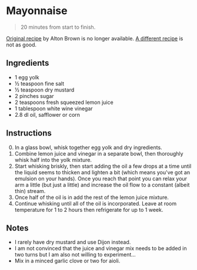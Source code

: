 # Mayonnaise

> 20 minutes from start to finish.

[Original recipe][original] by Alton Brown is no longer available. [A different
recipe][replacement] is not as good.

## Ingredients

- 1 egg yolk
- ½ teaspoon fine salt
- ½ teaspoon dry mustard
- 2 pinches sugar
- 2 teaspoons fresh squeezed lemon juice
- 1 tablespoon white wine vinegar
- 2.8 dl oil, safflower or corn

## Instructions

0. In a glass bowl, whisk together egg yolk and dry ingredients.
0. Combine lemon juice and vinegar in a separate bowl, then thoroughly whisk
   half into the yolk mixture.
0. Start whisking briskly, then start adding the oil a few drops at a time
   until the liquid seems to thicken and lighten a bit (which means you've got
   an emulsion on your hands). Once you reach that point you can relax your arm
   a little (but just a little) and increase the oil flow to a constant (albeit
   thin) stream.
0. Once half of the oil is in add the rest of the lemon juice mixture.
0. Continue whisking until all of the oil is incorporated. Leave at room
   temperature for 1 to 2 hours then refrigerate for up to 1 week.

## Notes

- I rarely have dry mustard and use Dijon instead.
- I am not convinced that the juice and vinegar mix needs to be added in two
  turns but I am also not willing to experiment...
- Mix in a minced garlic clove or two for aioli.

[original]: http://www.foodnetwork.com/recipes/alton-brown/mayonnaise-recipe.html
[replacement]: http://www.foodnetwork.co.uk/recipes/party-mayonnaise.html
